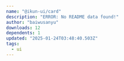 ```yaml
---
name: "@ikun-ui/card"
description: "ERROR: No README data found!"
author: "baiwusanyu"
downloads: 12
dependents: 1
updated: "2025-01-24T03:48:40.503Z"
tags: 
  - ui
---
```

